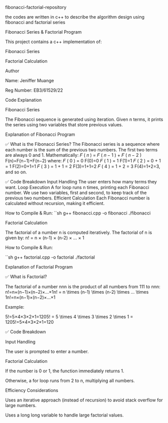 fibonacci-factorial-repository 

the codes are written in c++ to describe the algorithm design using fibonacci and factorial series 

Fibonacci Series & Factorial Program 

This project contains a c++ implementation of: 

Fibonacci Series 

Factorial Calculation 

Author 

Name: Jeniffer Muange 

Reg Number: EB3/61529/22 

Code Explanation 

Fibonacci Series 

The Fibonacci sequence is generated using iteration. Given n terms, it prints the series using two variables that store previous values.  

Explanation of Fibonacci Program  

✅ What is the Fibonacci Series? The Fibonacci series is a sequence where each number is the sum of the previous two numbers. The first two terms are always 0 and 1. Mathematically: 𝐹 ( 𝑛 ) = 𝐹 ( 𝑛 − 1 ) + 𝐹 ( 𝑛 − 2 ) F(n)=F(n−1)+F(n−2) where: 𝐹 ( 0 ) = 0 F(0)=0 𝐹 ( 1 ) = 1 F(1)=1 𝐹 ( 2 ) = 0 + 1 = 1 F(2)=0+1=1 𝐹 ( 3 ) = 1 + 1 = 2 F(3)=1+1=2 𝐹 ( 4 ) = 1 + 2 = 3 F(4)=1+2=3, and so on.  

✅ Code Breakdown Input Handling The user enters how many terms they want. Loop Execution A for loop runs n times, printing each Fibonacci number. We use two variables, first and second, to keep track of the previous two numbers. Efficient Calculation Each Fibonacci number is calculated without recursion, making it efficient. 

How to Compile & Run: ``sh g++ fibonacci.cpp -o fibonacci ./fibonacci 

Factorial Calculation 

The factorial of a number n is computed iteratively. The factorial of n is given by: n! = n × (n-1) × (n-2) × ... × 1 

How to Compile & Run:  

``sh g++ factorial.cpp -o factorial ./factorial 

Explanation of Factorial Program 

✅ What is Factorial? 

The factorial of a number nnn is the product of all numbers from 111 to nnn: n!=n×(n−1)×(n−2)×...×1n! = n \times (n-1) \times (n-2) \times ... \times 1n!=n×(n−1)×(n−2)×...×1 

Example: 

5!=5×4×3×2×1=1205! = 5 \times 4 \times 3 \times 2 \times 1 = 1205!=5×4×3×2×1=120 

✅ Code Breakdown 

Input Handling 

The user is prompted to enter a number. 

Factorial Calculation 

If the number is 0 or 1, the function immediately returns 1. 

Otherwise, a for loop runs from 2 to n, multiplying all numbers. 

Efficiency Considerations 

Uses an iterative approach (instead of recursion) to avoid stack overflow for large numbers. 

Uses a long long variable to handle large factorial values. 

 
